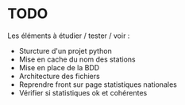 # TODO

Les éléments à étudier / tester / voir : 
- Sturcture d'un projet python
- Mise en cache du nom des stations
- Mise en place de la BDD
- Architecture des fichiers
- Reprendre front sur page statistiques nationales
- Vérifier si statistiques ok et cohérentes
